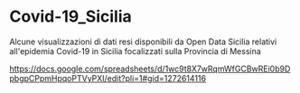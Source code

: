 # Covid-19_Sicilia
Alcune visualizzazioni di dati resi disponibili da Open Data Sicilia relativi all'epidemia Covid-19 in Sicilia focalizzati sulla Provincia di Messina

https://docs.google.com/spreadsheets/d/1wc9t8X7wRqmWfGCBwREi0b9DpbgpCPpmHpqoPTVyPXI/edit?pli=1#gid=1272614116
